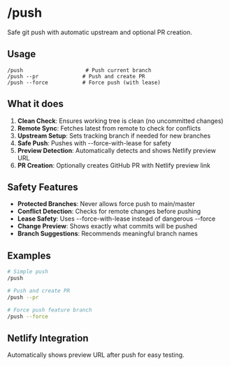 # /push

Safe git push with automatic upstream and optional PR creation.

## Usage
```
/push                    # Push current branch
/push --pr              # Push and create PR
/push --force           # Force push (with lease)
```

## What it does
1. **Clean Check**: Ensures working tree is clean (no uncommitted changes)
2. **Remote Sync**: Fetches latest from remote to check for conflicts
3. **Upstream Setup**: Sets tracking branch if needed for new branches
4. **Safe Push**: Pushes with --force-with-lease for safety
5. **Preview Detection**: Automatically detects and shows Netlify preview URL
6. **PR Creation**: Optionally creates GitHub PR with Netlify preview link

## Safety Features
- **Protected Branches**: Never allows force push to main/master
- **Conflict Detection**: Checks for remote changes before pushing
- **Lease Safety**: Uses --force-with-lease instead of dangerous --force
- **Change Preview**: Shows exactly what commits will be pushed
- **Branch Suggestions**: Recommends meaningful branch names

## Examples
```bash
# Simple push
/push

# Push and create PR
/push --pr

# Force push feature branch
/push --force
```

## Netlify Integration
Automatically shows preview URL after push for easy testing.
